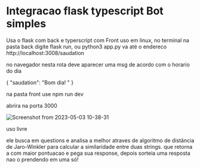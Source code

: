 # Integracao flask typescript Bot simples

Usa o flask com back e typerscript com Front
uso em linux, no terminal na pasta back digite flask run, ou python3 app.py
va até o endereco 
http://localhost:3008/saudation

no navegador nesta rota deve aparecer uma msg de acordo com o horario do dia

{
  "saudation": "Bom dia! "
}

na pasta front use npm run dev

abrira na porta 3000

![Screenshot from 2023-05-03 10-38-31](https://user-images.githubusercontent.com/85029465/236037835-65065cee-1208-4d66-bde9-cc5128282959.png)

uso livre </br>

 ele busca em questions e analisa a melhor atraves de algoritmo de distância de Jaro-Winkler para calcular a similaridade entre duas strings.
 que retorna a com maior pontuacao e pega sua response, depois sorteia uma resposta nao o prendendo em uma só!
